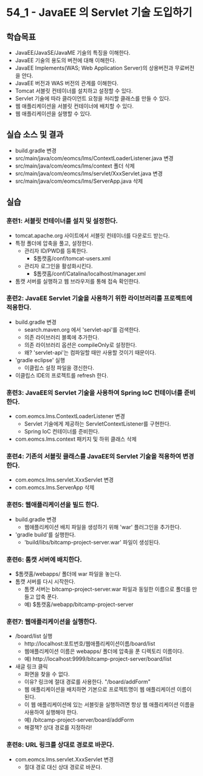 # 54_1 - JavaEE 의 Servlet 기술 도입하기

## 학습목표

- JavaEE/JavaSE/JavaME 기술의 특징을 이해한다.
- JavaEE 기술의 용도의 버전에 대해 이해한다.
- JavaEE Implements(WAS; Web Application Server)의 상용버전과 무료버전을 안다.
- JavaEE 버전과 WAS 버전의 관계를 이해한다.
- Tomcat 서블릿 컨테이너를 설치하고 설정할 수 있다.
- Servlet 기술에 따라 클라이언트 요청을 처리할 클래스를 만들 수 있다.
- 웹 애플리케이션을 서블릿 컨테이너에 배치할 수 있다.
- 웹 애플리케이션을 실행할 수 있다.

## 실습 소스 및 결과

- build.gradle 변경
- src/main/java/com/eomcs/lms/ContextLoaderListener.java 변경
- src/main/java/com/eomcs/lms/context 폴더 삭제
- src/main/java/com/eomcs/lms/servlet/XxxServlet.java 변경
- src/main/java/com/eomcs/lms/ServerApp.java 삭제

## 실습  

### 훈련1: 서블릿 컨테이너를 설치 및 설정한다.

- tomcat.apache.org 사이트에서 서블릿 컨테이너를 다운로드 받는다.
- 특정 폴더에 압축을 풀고, 설정한다.
  - 관리자 ID/PWD를 등록한다.
    - $톰캣홈/conf/tomcat-users.xml
  - 관리자 로그인을 활성화시킨다.
    - $톰캣홈/conf/Catalina/localhost/manager.xml
- 톰캣 서버를 실행하고 웹 브라우저를 통해 접속 확인한다.

### 훈련2: JavaEE Servlet 기술을 사용하기 위한 라이브러리를 프로젝트에 적용한다.

- build.gradle 변경
  - search.maven.org 에서 'servlet-api'를 검색한다.
  - 의존 라이브러리 블록에 추가한다.
  - 의존 라이브러리 옵션은 compileOnly로 설정한다.
  - 왜? 'servlet-api'는 컴파일할 때만 사용할 것이기 때문이다. 
- 'gradle eclipse' 실행
  - 이클립스 설정 파일을 갱신한다.
- 이클립스 IDE의 프로젝트를 refresh 한다.

### 훈련3: JavaEE의 Servlet 기술을 사용하여 Spring IoC 컨테이너를 준비한다.

- com.eomcs.lms.ContextLoaderListener 변경
  - Servlet 기술에게 제공하는 ServletContextListener를 구현한다.
  - Spring IoC 컨테이너를 준비한다. 
- com.eomcs.lms.context 패키지 및 하위 클래스 삭제

### 훈련4: 기존의 서블릿 클래스를 JavaEE의 Servlet 기술을 적용하여 변경한다.

- com.eomcs.lms.servlet.XxxServlet 변경
- com.eomcs.lms.ServerApp 삭제

### 훈련5: 웹애플리케이션을 빌드 한다.

- build.gradle 변경
  - 웹애플리케이션 배치 파일을 생성하기 위해 'war' 플러그인을 추가한다.
- 'gradle build'를 실행한다.
  - 'build/libs/bitcamp-project-server.war' 파일이 생성된다.

### 훈련6: 톰캣 서버에 배치한다.

- $톰캣홈/webapps/ 폴더에 war 파일을 놓는다.
- 톰캣 서버를 다시 시작한다.
  - 톰캣 서버는 bitcamp-project-server.war 파일과 
    동일한 이름으로 폴더를 만들고 압축 푼다.
  - 예) $톰캣홈/webapp/bitcamp-project-server

### 훈련7: 웹애플리케이션을 실행한다.

- /board/list 실행
  - http://localhost:포트번호/웹애플리케이션이름/board/list
  - 웹애플리케이션 이름은 webapps/ 폴더에 압축을 푼 디렉토리 이름이다.
  - 예) http://localhost:9999/bitcamp-project-server/board/list
- 새글 링크 클릭
  - 화면을 찾을 수 없다.
  - 이유? 링크에 절대 경로를 사용한다. "/board/addForm"
  - 웹 애플리케이션을 배치하면 기본으로 프로젝트명이 웹 애플리케이션 이름이 된다.
  - 이 웹 애플리케이션에 있는 서블릿을 실행하려면 항상 
    웹 애플리케이션 이름을 사용하여 실행해야 한다.
  - 예) /bitcamp-project-server/board/addForm
  - 해결책? 상대 경로를 지정하라!

### 훈련8: URL 링크를 상대로 경로로 바꾼다.

- com.eomcs.lms.servlet.XxxServlet 변경
  - 절대 경로 대신 상대 경로로 바꾼다.










